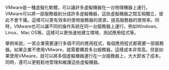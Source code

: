 

VMware是一種虛擬化軟體，可以讓許多虛擬機器在一台物理機器上運行。VMware可以將一部服務器剖分成許多虛擬機器，這些虛擬機器之間互相獨立，彼此不會干擾。這樣可以更有效率的使用服務器的資源，提高服務器的使用率。同時，VMware也可以讓不同的操作系統在同一台服務器上運行，例如Windows、Linux、Mac OS等。這樣可以更快速地建立環境、測試應用程式等。

舉例來說，一家企業需要運行多個不同的應用程式，每個應用程式都需要一部服務器。如果企業不使用VMware，就需要購買多台服務器，這樣成本非常高。但是如果使用VMware，就可以將多個虛擬機器運行在一台服務器上，大大節省了成本。同時，還可以更輕鬆地管理和維護這些虛擬機器。